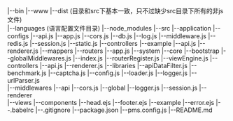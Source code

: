 |--bin
    |--www
|--dist (目录和src下基本一致，只不过缺少src目录下所有的非js文件)   
|--languages (语言配置文件目录)
|--node_modules
|--src
    |--application
        |--configs
            |--api.js
            |--app.js
            |--cors.js
            |--db.js
            |--log.js
            |--middleware.js
            |--redis.js
            |--session.js
            |--static.js
        |--controllers
            |--example
            |--api.js
            |--renderer.js
        |--mappers
        |--routers
        |--app.js
    |--system
        |--core
            |--bootstrap
                |--globalMiddlewares.js
                |--index.js
                |--routerRegister.js
                |--viewEngine.js
            |--controllers
                |--api.js
                |--renderer.js
        |--libraries
            |--apiDataFilter.js
            |--benchmark.js
            |--captcha.js
            |--config.js
            |--loader.js
            |--logger.js
            |--urlParser.js            
        |--middlewares
            |--api
                |--cors.js
            |--global
                |--logger.js
                |--session.js
            |--renderer                
|--views
    |--components
        |--head.ejs
        |--footer.ejs
    |--example
    |--error.ejs
|--.babelrc
|--.gitignore
|--package.json
|--pms.config.js
|--README.md

